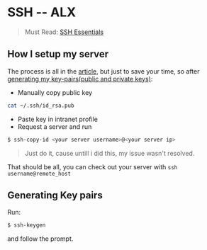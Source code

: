 # SSH -- ALX

>Must Read: [SSH Essentials](https://www.digitalocean.com/community/tutorials/ssh-essentials-working-with-ssh-servers-clients-and-keys#ssh-overview)

## How I setup my server

The process is all in the [article](https://www.digitalocean.com/community/tutorials/ssh-essentials-working-with-ssh-servers-clients-and-keys#ssh-overview), but just to save your time, so after [generating my key-pairs(public and private keys)](#generating-key-pairs):

- Manually copy public key

```bash
cat ~/.ssh/id_rsa.pub
```

- Paste key in intranet profile
- Request a server and run

```bash
$ ssh-copy-id <your server username>@<your server ip>
```

> Just do it, cause untill i did this, my issue wasn't resolved.

That should be all, you can check out your server with `ssh username@remote_host`

## Generating Key pairs
Run:

```bash
$ ssh-keygen
```

and follow the prompt.
